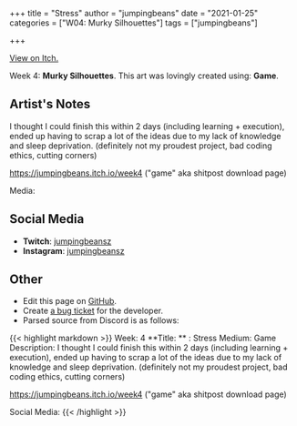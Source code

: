 +++
title =       "Stress"
author =      "jumpingbeans"
date =        "2021-01-25"
categories =  ["W04: Murky Silhouettes"]
tags =        ["jumpingbeans"]

+++


[View on Itch.](https://jumpingbeans.itch.io/week4)


Week 4: **Murky Silhouettes**. This art was lovingly created using: **Game**.

## Artist's Notes

I thought I could finish this within 2 days (including learning + execution), ended up having to scrap a lot of the ideas due to my lack of knowledge and sleep deprivation. (definitely not my proudest project, bad coding ethics, cutting corners) 

https://jumpingbeans.itch.io/week4 ("game" aka shitpost download page)

Media:

## Social Media

- **Twitch**: [jumpingbeansz]()
- **Instagram**: [jumpingbeansz]()


## Other

- Edit this page on [GitHub](https://github.com/teaminkling/web-refresh/edit/main/blog/content/blog/jumpingbeans-week-4-43e3.md).
- Create [a bug ticket](https://github.com/teaminkling/web-refresh/issues/new?assignees=&labels=bug&template=problem-report.md&title=) for the developer.
- Parsed source from Discord is as follows:

{{< highlight markdown >}}
Week: 4
**Title:  ** : Stress
Medium: Game
Description: I thought I could finish this within 2 days (including learning + execution), ended up having to scrap a lot of the ideas due to my lack of knowledge and sleep deprivation. (definitely not my proudest project, bad coding ethics, cutting corners) 

https://jumpingbeans.itch.io/week4 ("game" aka shitpost download page)

Social Media:
{{< /highlight >}}